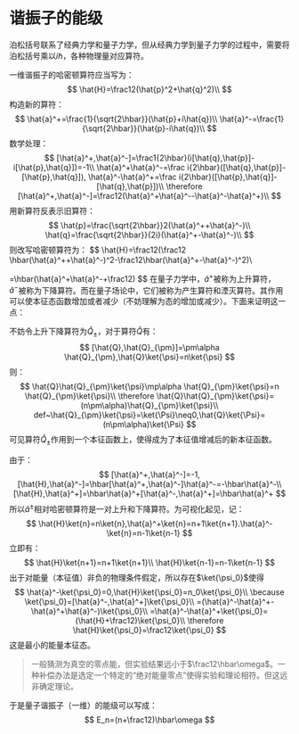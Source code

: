 # 谐振子的能级

泊松括号联系了经典力学和量子力学，但从经典力学到量子力学的过程中，需要将泊松括号乘以$i\hbar$，各种物理量对应算符。

一维谐振子的哈密顿算符应当写为：
$$
\hat{H}=\frac12(\hat{p}^2+\hat{q}^2)\\
$$
构造新的算符：
$$
\hat{a}^+=\frac{1}{\sqrt{2\hbar}}(\hat{p}+i\hat{q})\\
\hat{a}^-=\frac{1}{\sqrt{2\hbar}}(\hat{p}-i\hat{q})\\
$$
数学处理：
$$
[\hat{a}^+,\hat{a}^-]=\frac1{2\hbar}(i[\hat{q},\hat{p}]-i[\hat{p},\hat{q}])=-1\\
\hat{a}^+\hat{a}^-=\frac i{2\hbar}([\hat{q},\hat{p}]-[\hat{p},\hat{q}]),
\hat{a}^-\hat{a}^+=\frac i{2\hbar}([\hat{p},\hat{q}]-[\hat{q},\hat{p}])\\
\therefore [\hat{a}^+,\hat{a}^-]=\frac12(\hat{a}^+\hat{a}^--\hat{a}^-\hat{a}^+)\\
$$
用新算符反表示旧算符：
$$
\hat{p}=\frac{\sqrt{2\hbar}}2(\hat{a}^++\hat{a}^-)\\
\hat{q}=\frac{\sqrt{2\hbar}}{2i}(\hat{a}^+-\hat{a}^-)\\
$$
则改写哈密顿算符为：
$$
\hat{H}=\frac12(\frac12 \hbar(\hat{a}^++\hat{a}^-)^2-\frac12\hbar(\hat{a}^+-\hat{a}^-)^2)\\

=\hbar(\hat{a}^+\hat{a}^-+\frac12)
$$
在量子力学中，$\hat{a}^+$被称为上升算符，$\hat{a}^-$被称为下降算符。而在量子场论中，它们被称为产生算符和湮灭算符。其作用可以使本征态函数增加或者减少（不妨理解为态的增加或减少）。下面来证明这一点：

不妨令上升下降算符为$\hat{Q}_{\pm}$，对于算符$\hat{Q}$有：
$$
[\hat{Q},\hat{Q}_{\pm}]=\pm\alpha \hat{Q}_{\pm},\hat{Q}\ket{\psi}=n\ket{\psi}
$$
则：
$$
\hat{Q}\hat{Q}_{\pm}\ket{\psi}\mp\alpha \hat{Q}_{\pm}\ket{\psi}=n \hat{Q}_{\pm}\ket{\psi}\\
\therefore \hat{Q}\hat{Q}_{\pm}\ket{\psi}=(n\pm\alpha)\hat{Q}_{\pm}\ket{\psi}\\
def~\hat{Q}_{\pm}\ket{\psi}=\ket{\Psi}\neq0,\hat{Q}\ket{\Psi}=(n\pm\alpha)\ket{\Psi}
$$
可见算符$\hat{Q}_{\pm}$作用到一个本征函数上，使得成为了本征值增减后的新本征函数。

由于：
$$
[\hat{a}^+,\hat{a}^-]=-1,[\hat{H},\hat{a}^-]=\hbar[\hat{a}^+,\hat{a}^-]\hat{a}^-=-\hbar\hat{a}^-\\
[\hat{H},\hat{a}^+]=\hbar\hat{a}^+[\hat{a}^-,\hat{a}^+]=\hbar\hat{a}^+
$$
所以$\hat{a}^{\pm}$相对哈密顿算符是一对上升和下降算符。为可视化起见，记：
$$
\hat{H}\ket{n}=n\ket{n},\hat{a}^+\ket{n}=n+1\ket{n+1}.\hat{a}^-\ket{n}=n-1\ket{n-1}
$$
立即有：
$$
\hat{H}\ket{n+1}=n+1\ket{n+1}\\
\hat{H}\ket{n-1}=n-1\ket{n-1}
$$
出于对能量（本征值）非负的物理条件假定，所以存在$\ket{\psi_0}$使得
$$
\hat{a}^-\ket{\psi_0}=0,\hat{H}\ket{\psi_0}=n_0\ket{\psi_0}\\
\because \ket{\psi_0}=[\hat{a}^-,\hat{a}^+]\ket{\psi_0}\\
=(\hat{a}^-\hat{a}^+-\hat{a}^+\hat{a}^-)\ket{\psi_0}\\
=\hat{a}^-\hat{a}^+\ket{\psi_0}=(\hat{H}+\frac12)\ket{\psi_0}\\
\therefore \hat{H}\ket{\psi_0}=\frac12\ket{\psi_0}
$$
这是最小的能量本征态。

> 一般猜测为真空的零点能，但实验结果远小于$\frac12\hbar\omega$。一种补偿办法是选定一个特定的“绝对能量零点”使得实验和理论相符。但这远非确定理论。

于是量子谐振子（一维）的能级可以写成：
$$
E_n=(n+\frac12)\hbar\omega
$$
